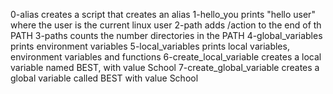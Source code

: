 0-alias creates a script that creates an alias
1-hello_you prints "hello user" where the user is the current linux user
2-path adds /action to the end of th PATH
3-paths counts the number directories in the PATH
4-global_variables prints environment variables
5-local_variables prints local variables, environment variables and functions
6-create_local_variable creates a local variable named BEST, with value School
7-create_global_variable creates a global variable called BEST with value School
